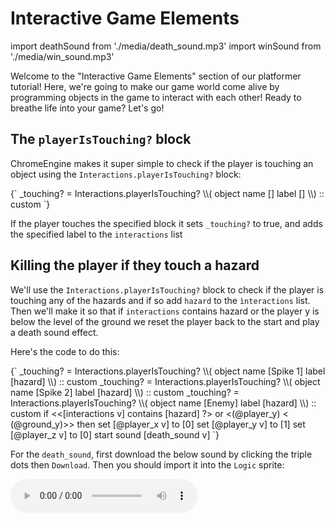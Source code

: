 # Interactive Game Elements

import deathSound from './media/death_sound.mp3'
import winSound from './media/win_sound.mp3'

Welcome to the "Interactive Game Elements" section of our platformer tutorial! Here, we're going to make our game world come alive by programming objects in the game to interact with each other! Ready to breathe life into your game? Let's go!

## The `playerIsTouching?` block

ChromeEngine makes it super simple to check if the player is touching an object using the  `Interactions.playerIsTouching?` block:

<ScratchBlocks>
{`
_touching? = Interactions.playerIsTouching? \\( object name  [] label  [] \\) :: custom
`}
</ScratchBlocks>

If the player touches the specified block it sets `_touching?` to true, and adds the specified label to the `interactions` list

## Killing the player if they touch a hazard

We'll use the `Interactions.playerIsTouching?` block to check if the player is touching any of the hazards and if so add `hazard` to the `ìnteractions` list. Then we'll make it so that if `interactions` contains hazard or the player y is below the level of the ground we reset the player back to the start and play a death sound effect.

Here's the code to do this:

<ScratchBlocks>
{`
_touching? = Interactions.playerIsTouching? \\( object name  [Spike 1] label  [hazard] \\) :: custom
_touching? = Interactions.playerIsTouching? \\( object name  [Spike 2] label  [hazard] \\) :: custom
_touching? = Interactions.playerIsTouching? \\( object name  [Enemy] label  [hazard] \\) :: custom
if <<[interactions v] contains [hazard] ?> or <(@player_y) < (@ground_y)>> then
    set [@player_x v] to [0]
    set [@player_y v] to [1]
    set [@player_z v] to [0] 
    start sound [death_sound v]
`}
</ScratchBlocks>

For the `death_sound`, first download the below sound by clicking the triple dots then `Download`. Then you should import it into the `Logic` sprite:

<audio src={deathSound} controls />


## Winning when touching the end platform
If the player is touching the end platform, we'll set a variable called `has_won?` to 1. We'll also must add the condition that `has_won?` must be 0, or they will repeatedly win the game! And again for dramatic effect lets play a happy sound. This time we directly use the `_touching?` variable instead of checking if the `interactions` list contains our label

<ScratchBlocks>
{`
_touching? = Interactions.playerIsTouching? \\( object name  [End] label  [] \\) :: custom
if <<(_touching?) = [1]> and <(has_won?) = [0]>> then
    set [has_won? v] to [1]
    start sound [win_sound v]
`}
</ScratchBlocks>

And again here's a sound byte for you to use for the `win_sound`:
<audio src={winSound} controls />

### Showing a win screen

Let's give the player a congratulatory message when they win! First make a costume titled `win_screen`in the `GUI` sprite and design your fantastic win message. Then just add the following to the `Game GUI()` script, in the `GUI` sprite, to show your message:

<ScratchBlocks>
{`
if <(has_won?) = [1]> then
    set size to [100] %
    go to x: [0] y: [0]
    switch costume to (win_screen v)
    stamp
`} 
</ScratchBlocks>

This simply checks if we're in the `has_won` state and if so shows the win_screen.

## Congratulations!

And there you have it! Our platformer game is now Complete! We hope you enjoyed the tutorial and can't wait to see what you make with ChromeEngine!

(For more detailed information on object interactions in ChromeEngine, you can visit the guide [Object Interactions](/docs/user_docs/Interactions))

